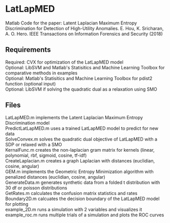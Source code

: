# LatLapMED
Matlab Code for the paper: Latent Laplacian Maximum Entropy Discrimination for Detection of High-Utility Anomalies. E. Hou, K. Sricharan, A. O. Hero. IEEE Transactions on Information Forensics and Security (2018)

## Requirements
Required: CVX for optimization of the LatLapMED model  
Optional: LibSVM and Matlab's Statisitics and Machine Learning Toolbox for comparative methods in examples  
Optional: Matlab's Statisitics and Machine Learning Toolbox for pdist2 function (optional input)  
Optional: LibSVM if solving the quadratic dual as a relaxation using SMO  

## Files
LatLapMED.m implements the Latent Laplacian Maximum Entropy Discrimination model  
PredictLatLapMED.m uses a trained LatLapMED model to predict for new data  
SolveConvex.m solves the quadratic dual objective of LatLapMED with a SDP or relaxed with a SMO  
KernalFunc.m creates the non-laplacian gram matrix for kernels (linear, polynomial, rbf, sigmoid, cosine, tf-idf)  
CreateLaplacian.m creates a graph Laplacian with distances (euclidian, cosine, angular)  
GEM.m implements the Geometric Entropy Minimization algorithm with penalized distances (euclidian, cosine, angular)  
GenerateData.m generates synthetic data from a folded t distribution with 30 df or poisson distributions  
GetRates.m calculates the confusion matrix statistics and rates  
Boundary2D.m calcuates the decision boundary of the LatLapMED model for plotting  
example_2D.m runs a simulation with 2 variables and visualizes it  
example_roc.m runs multiple trials of a simulation and plots the ROC curves  

